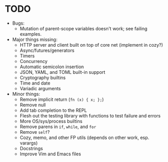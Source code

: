 # TODO

* Bugs:
    * Mutation of parent-scope variables doesn't work; see failing examples.
* Major things missing:
    * HTTP server and client built on top of core net (implement in cozy?)
    * Async/futures/generators
    * Timers
    * Concurrency
    * Automatic semicolon insertion
    * JSON, YAML, and TOML built-in support
    * Cryptography builtins
    * Time and date
    * Variadic arguments
* Minor things:
    * Remove implicit return (`fn (x) { x; };`)
    * Remove null
    * Add tab completion to the REPL
    * Flesh out the testing library with functions to test failure and errors
    * More OS/sys/process builtins
    * Remove parens in `if`, `while`, and `for`
    * Remove `self`?
    * Cozy, memo, and other FP utils (depends on other work, esp. varargs)
    * Docstrings
    * Improve Vim and Emacs files
